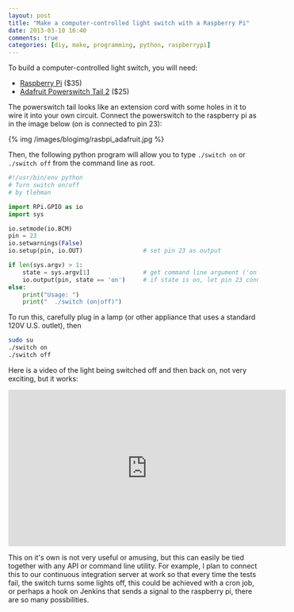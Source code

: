 ```yaml
---
layout: post
title: "Make a computer-controlled light switch with a Raspberry Pi"
date: 2013-03-10 16:40
comments: true
categories: [diy, make, programming, python, raspberrypi]
---
```


To build a computer-controlled light switch, you will need:

 - [Raspberry Pi](http://www.raspberrypi.org/) ($35)
 - [Adafruit Powerswitch Tail 2](http://www.adafruit.com/products/268) ($25)

The powerswitch tail looks like an extension cord with some holes in it to wire it into your own circuit. Connect the powerswitch to the raspberry pi as in the image below (on is connected to pin 23):

{% img /images/blogimg/rasbpi_adafruit.jpg %}

Then, the following python program will allow you to type `./switch on` or `./switch off` from the command line as root.

``` python
#!/usr/bin/env python
# Turn switch on/off
# by tlehman

import RPi.GPIO as io
import sys

io.setmode(io.BCM)
pin = 23
io.setwarnings(False)
io.setup(pin, io.OUT)                 # set pin 23 as output

if len(sys.argv) > 1:
    state = sys.argv[1]               # get command line argument ('on' or 'off')
    io.output(pin, state == 'on')     # if state is on, let pin 23 connect the circuit, otherwise break the circuit
else:
    print("Usage: ")
    print("  ./switch (on|off)")
```

To run this, carefully plug in a lamp (or other appliance that uses a standard 120V U.S. outlet), then 

``` bash
sudo su
./switch on
./switch off
```

Here is a video of the light being switched off and then back on, not very exciting, but it works: 

<iframe width="560" height="315" src="http://www.youtube.com/embed/IO_BZ0mRYyQ" frameborder="0" allowfullscreen></iframe>

This on it's own is not very useful or amusing, but this can easily be tied together with any API or command line utility. For example, I plan to connect this to our continuous integration server at work so that every time the tests fail, the switch turns some lights off, this could be achieved with a cron job, or perhaps a hook on Jenkins that sends a signal to the raspberry pi, there are so many possbilities.

